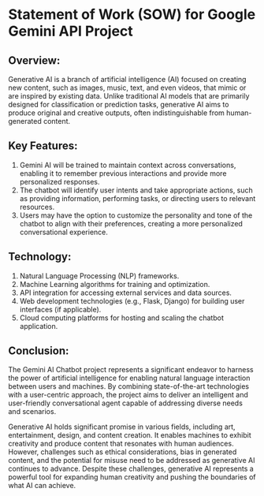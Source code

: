 # Statement of Work (SOW) for Google Gemini API Project

## Overview:
Generative AI is a branch of artificial intelligence (AI) focused on creating new content, such as images, music, text, and even videos, that mimic or are inspired by existing data. Unlike traditional AI models that are primarily designed for classification or prediction tasks, generative AI aims to produce original and creative outputs, often indistinguishable from human-generated content.

## Key Features:
1) Gemini AI will be trained to maintain context across conversations, enabling it to remember previous interactions and provide more personalized responses. 
2) The chatbot will identify user intents and take appropriate actions, such as providing information, performing tasks, or directing users to relevant resources.
3) Users may have the option to customize the personality and tone of the chatbot to align with their preferences, creating a more personalized conversational experience.

## Technology:
1) Natural Language Processing (NLP) frameworks.
2) Machine Learning algorithms for training and optimization.
3) API integration for accessing external services and data sources.
4) Web development technologies (e.g., Flask, Django) for building user interfaces (if applicable).
5) Cloud computing platforms for hosting and scaling the chatbot application.

## Conclusion:

The Gemini AI Chatbot project represents a significant endeavor to harness the power of artificial intelligence for enabling natural language interaction between users and machines. By combining state-of-the-art technologies with a user-centric approach, the project aims to deliver an intelligent and user-friendly conversational agent capable of addressing diverse needs and scenarios.

Generative AI holds significant promise in various fields, including art, entertainment, design, and content creation. It enables machines to exhibit creativity and produce content that resonates with human audiences. However, challenges such as ethical considerations, bias in generated content, and the potential for misuse need to be addressed as generative AI continues to advance. Despite these challenges, generative AI represents a powerful tool for expanding human creativity and pushing the boundaries of what AI can achieve.
